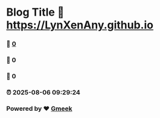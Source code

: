 # Blog Title :link: https://LynXenAny.github.io 
### :page_facing_up: [0](https://LynXenAny.github.io/tag.html) 
### :speech_balloon: 0 
### :hibiscus: 0 
### :alarm_clock: 2025-08-06 09:29:24 
### Powered by :heart: [Gmeek](https://github.com/Meekdai/Gmeek)
